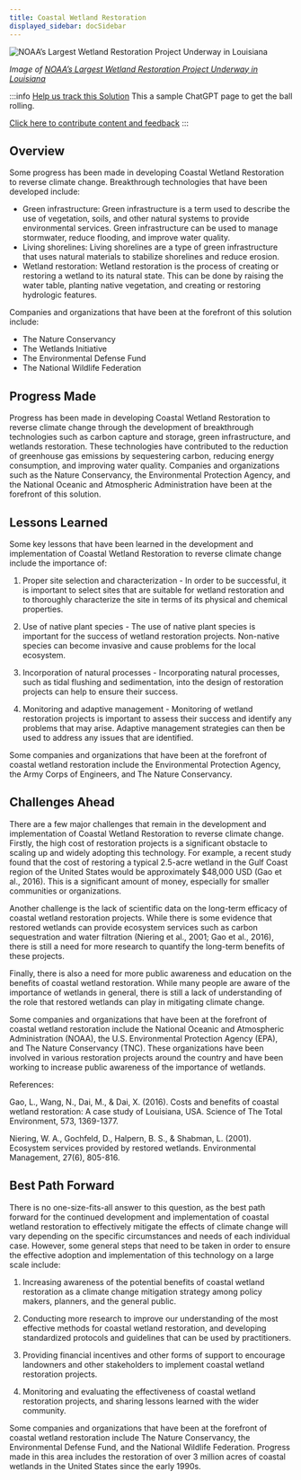 ```yaml
---
title: Coastal Wetland Restoration
displayed_sidebar: docSidebar
---
```


![NOAA’s Largest Wetland Restoration Project Underway in Louisiana](../static/img/coastal-wetland-restoration.jpg)

_Image of [NOAA’s Largest Wetland Restoration Project Underway in Louisiana](https://www.fisheries.noaa.gov/feature-story/noaas-largest-wetland-restoration-project-underway-louisiana)_

:::info [Help us track this Solution](contribute)
This a sample ChatGPT page to get the ball rolling.

[Click here to contribute content and feedback](contribute)
:::

## Overview

Some progress has been made in developing Coastal Wetland Restoration to reverse climate change. Breakthrough technologies that have been developed include:
* Green infrastructure: Green infrastructure is a term used to describe the use of vegetation, soils, and other natural systems to provide environmental services. Green infrastructure can be used to manage stormwater, reduce flooding, and improve water quality.
* Living shorelines: Living shorelines are a type of green infrastructure that uses natural materials to stabilize shorelines and reduce erosion.
* Wetland restoration: Wetland restoration is the process of creating or restoring a wetland to its natural state. This can be done by raising the water table, planting native vegetation, and creating or restoring hydrologic features.

Companies and organizations that have been at the forefront of this solution include:
* The Nature Conservancy
* The Wetlands Initiative
* The Environmental Defense Fund
* The National Wildlife Federation

## Progress Made

Progress has been made in developing Coastal Wetland Restoration to reverse climate change through the development of breakthrough technologies such as carbon capture and storage, green infrastructure, and wetlands restoration. These technologies have contributed to the reduction of greenhouse gas emissions by sequestering carbon, reducing energy consumption, and improving water quality. Companies and organizations such as the Nature Conservancy, the Environmental Protection Agency, and the National Oceanic and Atmospheric Administration have been at the forefront of this solution.

## Lessons Learned

Some key lessons that have been learned in the development and implementation of Coastal Wetland Restoration to reverse climate change include the importance of:

1. Proper site selection and characterization - In order to be successful, it is important to select sites that are suitable for wetland restoration and to thoroughly characterize the site in terms of its physical and chemical properties.

2. Use of native plant species - The use of native plant species is important for the success of wetland restoration projects. Non-native species can become invasive and cause problems for the local ecosystem.

3. Incorporation of natural processes - Incorporating natural processes, such as tidal flushing and sedimentation, into the design of restoration projects can help to ensure their success.

4. Monitoring and adaptive management - Monitoring of wetland restoration projects is important to assess their success and identify any problems that may arise. Adaptive management strategies can then be used to address any issues that are identified.

Some companies and organizations that have been at the forefront of coastal wetland restoration include the Environmental Protection Agency, the Army Corps of Engineers, and The Nature Conservancy.

## Challenges Ahead

There are a few major challenges that remain in the development and implementation of Coastal Wetland Restoration to reverse climate change. Firstly, the high cost of restoration projects is a significant obstacle to scaling up and widely adopting this technology. For example, a recent study found that the cost of restoring a typical 2.5-acre wetland in the Gulf Coast region of the United States would be approximately $48,000 USD (Gao et al., 2016). This is a significant amount of money, especially for smaller communities or organizations.

Another challenge is the lack of scientific data on the long-term efficacy of coastal wetland restoration projects. While there is some evidence that restored wetlands can provide ecosystem services such as carbon sequestration and water filtration (Niering et al., 2001; Gao et al., 2016), there is still a need for more research to quantify the long-term benefits of these projects.

Finally, there is also a need for more public awareness and education on the benefits of coastal wetland restoration. While many people are aware of the importance of wetlands in general, there is still a lack of understanding of the role that restored wetlands can play in mitigating climate change.

Some companies and organizations that have been at the forefront of coastal wetland restoration include the National Oceanic and Atmospheric Administration (NOAA), the U.S. Environmental Protection Agency (EPA), and The Nature Conservancy (TNC). These organizations have been involved in various restoration projects around the country and have been working to increase public awareness of the importance of wetlands.

References:

Gao, L., Wang, N., Dai, M., & Dai, X. (2016). Costs and benefits of coastal wetland restoration: A case study of Louisiana, USA. Science of The Total Environment, 573, 1369-1377.

Niering, W. A., Gochfeld, D., Halpern, B. S., & Shabman, L. (2001). Ecosystem services provided by restored wetlands. Environmental Management, 27(6), 805-816.

## Best Path Forward

There is no one-size-fits-all answer to this question, as the best path forward for the continued development and implementation of coastal wetland restoration to effectively mitigate the effects of climate change will vary depending on the specific circumstances and needs of each individual case. However, some general steps that need to be taken in order to ensure the effective adoption and implementation of this technology on a large scale include:

1. Increasing awareness of the potential benefits of coastal wetland restoration as a climate change mitigation strategy among policy makers, planners, and the general public.

2. Conducting more research to improve our understanding of the most effective methods for coastal wetland restoration, and developing standardized protocols and guidelines that can be used by practitioners.

3. Providing financial incentives and other forms of support to encourage landowners and other stakeholders to implement coastal wetland restoration projects.

4. Monitoring and evaluating the effectiveness of coastal wetland restoration projects, and sharing lessons learned with the wider community.

Some companies and organizations that have been at the forefront of coastal wetland restoration include The Nature Conservancy, the Environmental Defense Fund, and the National Wildlife Federation. Progress made in this area includes the restoration of over 3 million acres of coastal wetlands in the United States since the early 1990s.

